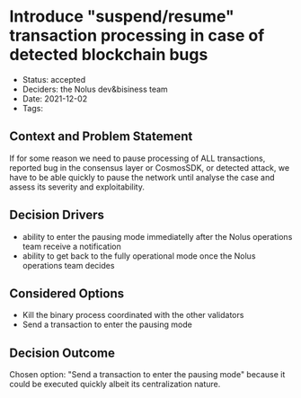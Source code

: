 # Introduce "suspend/resume" transaction processing in case of detected blockchain bugs

- Status: accepted
- Deciders: the Nolus dev&bisiness team
- Date: 2021-12-02
- Tags:

## Context and Problem Statement

If for some reason we need to pause processing of ALL transactions, reported bug in the consensus layer or CosmosSDK, or detected attack, we have to be able quickly to pause the network until analyse the case and assess its severity and exploitability.

## Decision Drivers <!-- optional -->

- ability to enter the pausing mode immediatelly after the Nolus operations team receive a notification
- ability to get back to the fully operational mode once the Nolus operations team decides

## Considered Options

- Kill the binary process coordinated with the other validators
- Send a transaction to enter the pausing mode

## Decision Outcome

Chosen option: "Send a transaction to enter the pausing mode" because it could be executed quickly albeit its centralization nature.
